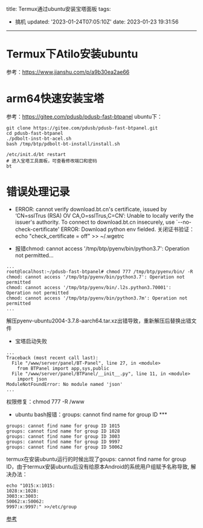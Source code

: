 title: Termux通过ubuntu安装宝塔面板
tags:
  - 搞机
updated: '2023-01-24T07:05:10Z'
date: 2023-01-23 19:31:56
---

# Termux下Atilo安装ubuntu
参考：https://www.jianshu.com/p/a9b30ea2ae66
# arm64快速安装宝塔
参考：https://gitee.com/pdusb/pdusb-fast-btpanel
ubuntu下：
```
git clone https://gitee.com/pdusb/pdusb-fast-btpanel.git
cd pdusb-fast-btpanel
./pdbolt-inst-bt-acel.sh
bash /tmp/btp/pdbolt-bt-install/install.sh

/etc/init.d/bt restart
# 进入宝塔工具面板，可查看修改端口和密码
bt
```
# 错误处理记录
- ERROR: cannot verify download.bt.cn's certificate, issued by ‘CN=sslTrus (RSA) OV CA,O=sslTrus,C=CN’: Unable to locally verify the issuer's authority. To connect to download.bt.cn insecurely, use `--no-check-certificate' ERROR: Download python env fielded.
关闭证书验证：echo "check_certificate = off" >> ~/.wgetrc

-  报错chmod: cannot access '/tmp/btp/pyenv/bin/python3.7': Operation not permitted...
```
...
root@localhost:~/pdusb-fast-btpanel# chmod 777 /tmp/btp/pyenv/bin/ -R
chmod: cannot access '/tmp/btp/pyenv/bin/python3.7': Operation not permitted
chmod: cannot access '/tmp/btp/pyenv/bin/.l2s.python3.70001': Operation not permitted
chmod: cannot access '/tmp/btp/pyenv/bin/python3.7m': Operation not permitted
...
```
解压pyenv-ubuntu2004-3.7.8-aarch64.tar.xz出错导致，重新解压后替换出错文件

- 宝塔启动失败
```
...
Traceback (most recent call last):
  File "/www/server/panel/BT-Panel", line 27, in <module>
    from BTPanel import app,sys,public
  File "/www/server/panel/BTPanel/__init__.py", line 11, in <module>
    import json
ModuleNotFoundError: No module named 'json'
...
```
权限修复：chmod 777 -R /www

- ubuntu bash报错：groups: cannot find name for group ID ***
```
groups: cannot find name for group ID 1015
groups: cannot find name for group ID 1028
groups: cannot find name for group ID 3003
groups: cannot find name for group ID 9997
groups: cannot find name for group ID 50062
```
termux在安装ubuntu运行的时候出现了goups: cannot find name for group ID，由于termux安装ubuntu后没有给原本Android的系统用户组赋予名称导致, 解决办法：
```
echo "1015:x:1015:
1028:x:1028:
3003:x:3003:
50062:x:50062:
9997:x:9997:" >>/etc/group
```
[参考](https://blog.csdn.net/babytiger/article/details/112121506)

<!--csdn-article-id:128755099-->